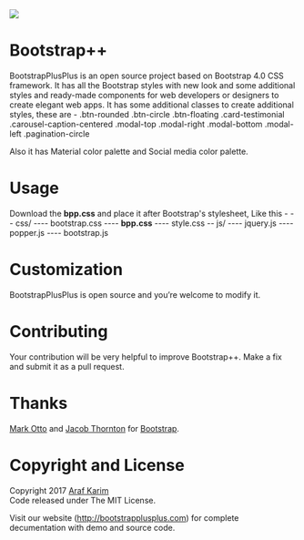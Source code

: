 <img src="https://raw.githubusercontent.com/arafkarim/BootstrapPlusPlus/master/images/bpp.png">

# Bootstrap++
BootstrapPlusPlus is an open source project based on Bootstrap 4.0 CSS framework. It has all the Bootstrap styles with new look and some additional styles and ready-made components for web developers or designers to create elegant web apps. 
It has some additional classes to create additional styles, these are - 
.btn-rounded
.btn-circle 
.btn-floating
.card-testimonial
.carousel-caption-centered
.modal-top
.modal-right
.modal-bottom
.modal-left
.pagination-circle

Also it has Material color palette and Social media color palette.

# Usage
Download the <b>bpp.css</b> and place it after Bootstrap's stylesheet, Like this - 
-- css/
---- bootstrap.css
---- <b>bpp.css</b>
---- style.css
-- js/
---- jquery.js
---- popper.js
---- bootstrap.js

# Customization 
BootstrapPlusPlus is open source and you’re welcome to modify it.

# Contributing 
Your contribution will be very helpful to improve Bootstrap++. Make a fix and submit it as a pull request.

# Thanks
<a href="https://github.com/mdo" target="_blank">Mark Otto</a> and <a href="https://github.com/fat" target="_blank">Jacob Thornton</a> for <a href="https://github.com/twbs/bootstrap" target="_blank">Bootstrap</a>.
 
# Copyright and License  
Copyright 2017 <a href="http://arafkarim.github.io">Araf Karim</a><br/>
Code released under The MIT License.

Visit our website (http://bootstrapplusplus.com) for complete decumentation with demo and source code.
